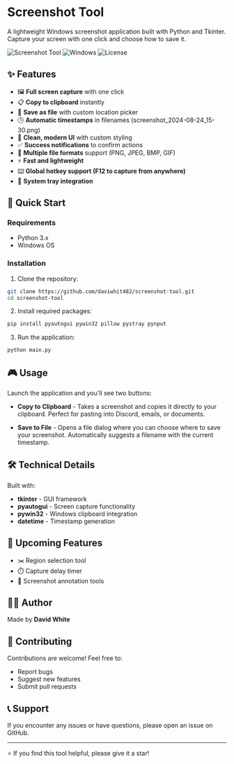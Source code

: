 # Screenshot Tool

A lightweight Windows screenshot application built with Python and Tkinter. Capture your screen with one click and choose how to save it.

![Screenshot Tool](https://img.shields.io/badge/Python-3.x-blue.svg)
![Windows](https://img.shields.io/badge/Platform-Windows-lightgrey.svg)
![License](https://img.shields.io/badge/License-MIT-green.svg)

## ✨ Features

- 🖼️ **Full screen capture** with one click
- 📋 **Copy to clipboard** instantly 
- 💾 **Save as file** with custom location picker
- 🕒 **Automatic timestamps** in filenames (screenshot_2024-08-24_15-30.png)
- 🎨 **Clean, modern UI** with custom styling
- ✅ **Success notifications** to confirm actions
- 📁 **Multiple file formats** support (PNG, JPEG, BMP, GIF)
- ⚡ **Fast and lightweight**
- ⌨️ **Global hotkey support (F12 to capture from anywhere)**
- 🔔 **System tray integration**

## 🚀 Quick Start

### Requirements
- Python 3.x
- Windows OS

### Installation

1. Clone the repository:
```bash
git clone https://github.com/daviwhit482/screenshot-tool.git
cd screenshot-tool
```

2. Install required packages:
```bash
pip install pyautogui pywin32 pillow pystray pynput
```

3. Run the application:
```bash
python main.py
```

## 🎮 Usage

Launch the application and you'll see two buttons:

- **Copy to Clipboard** - Takes a screenshot and copies it directly to your clipboard. Perfect for pasting into Discord, emails, or documents.

- **Save to File** - Opens a file dialog where you can choose where to save your screenshot. Automatically suggests a filename with the current timestamp.

## 🛠️ Technical Details

Built with:
- **tkinter** - GUI framework
- **pyautogui** - Screen capture functionality  
- **pywin32** - Windows clipboard integration
- **datetime** - Timestamp generation

## 🔮 Upcoming Features

- ✂️ Region selection tool
- ⏱️ Capture delay timer
- 🎨 Screenshot annotation tools

## 👨‍💻 Author

Made by **David White**

## 🤝 Contributing

Contributions are welcome! Feel free to:
- Report bugs
- Suggest new features  
- Submit pull requests

## 📞 Support

If you encounter any issues or have questions, please open an issue on GitHub.

---

⭐ If you find this tool helpful, please give it a star!
